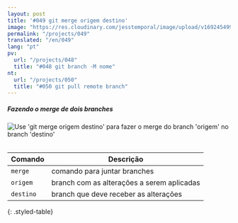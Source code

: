```yaml
---
layout: post
title: '#049 git merge origem destino'
image: "https://res.cloudinary.com/jesstemporal/image/upload/v1692454997/gitfichas/pt/049/049-thumbnail_wqcvx0.jpg"
permalink: "/projects/049"
translated: "/en/049"
lang: "pt"
pv:
  url: "/projects/048"
  title: "#048 git branch -M nome"
nt:
  url: "/projects/050"
  title: "#050 git pull remote branch"
---
```

##### Fazendo o merge de dois branches

<img alt="Use 'git merge origem destino' para fazer o merge do branch 'origem' no branch 'destino'" src="https://res.cloudinary.com/jesstemporal/image/upload/v1692454997/gitfichas/pt/049/049-full_fubkwr.jpg"><br><br>

| Comando | Descrição |
|---------|-----------|
| `merge` | comando para juntar branches |
| `origem` | branch com as alterações a serem aplicadas |
| `destino` | branch que deve receber as alterações |
{: .styled-table}

<!--
<br>

Leia mais sobre esse comando no blog post a seguir:

<a href="https://jtemporal.com/desfazendo-o-ultimo-commit-e-reaproveitando-a-mensagem/">
  <strong>Desfazendo o último commit e mantendo as alterações para um próximo commit</strong>
</a>
-->
